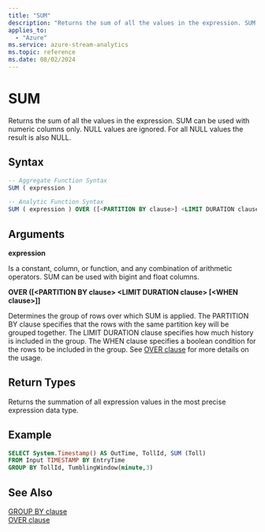 ```yaml
---
title: "SUM"
description: "Returns the sum of all the values in the expression. SUM can be used with numeric columns only."
applies_to: 
  - "Azure"
ms.service: azure-stream-analytics
ms.topic: reference
ms.date: 08/02/2024
---
```

# SUM
  Returns the sum of all the values in the expression. SUM can be used with numeric columns only. NULL values are ignored. For all NULL values the result is also NULL.
  
 ## Syntax  
  
```SQL   
-- Aggregate Function Syntax
SUM ( expression )  

-- Analytic Function Syntax
SUM ( expression ) OVER ([<PARTITION BY clause>] <LIMIT DURATION clause> [<WHEN clause>])
```  
  
## Arguments  
**expression**  
  
Is a constant, column, or function, and any combination of arithmetic operators. SUM can be used with bigint and float columns.  
  
**OVER ([\<PARTITION BY clause> \<LIMIT DURATION clause> [\<WHEN clause>]]**

Determines the group of rows over which SUM is applied. The PARTITION BY clause specifies that the rows with the same partition key will be grouped together. The LIMIT DURATION clause specifies how much history is included in the group. The WHEN clause specifies a boolean condition for the rows to be included in the group. See [OVER clause](over-azure-stream-analytics.md) for more details on the usage.

## Return Types  
 Returns the summation of all expression values in the most precise expression data type.  
  
## Example  
  
```SQL  
SELECT System.Timestamp() AS OutTime, TollId, SUM (Toll)   
FROM Input TIMESTAMP BY EntryTime  
GROUP BY TollId, TumblingWindow(minute,3)  
```

## See Also
[GROUP BY clause](group-by-azure-stream-analytics.md)   
[OVER clause](over-azure-stream-analytics.md)
